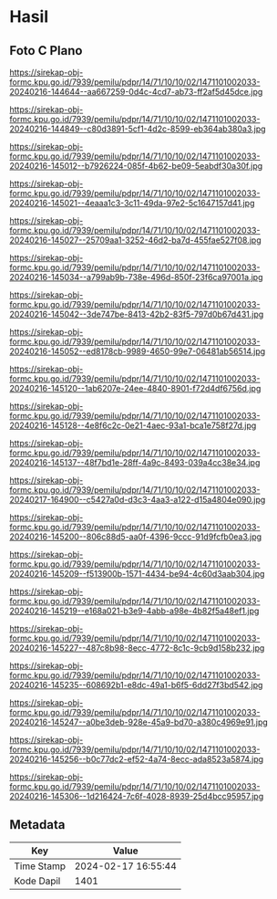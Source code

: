 # Hasil

## Foto C Plano

https://sirekap-obj-formc.kpu.go.id/7939/pemilu/pdpr/14/71/10/10/02/1471101002033-20240216-144644--aa667259-0d4c-4cd7-ab73-ff2af5d45dce.jpg

https://sirekap-obj-formc.kpu.go.id/7939/pemilu/pdpr/14/71/10/10/02/1471101002033-20240216-144849--c80d3891-5cf1-4d2c-8599-eb364ab380a3.jpg

https://sirekap-obj-formc.kpu.go.id/7939/pemilu/pdpr/14/71/10/10/02/1471101002033-20240216-145012--b7926224-085f-4b62-be09-5eabdf30a30f.jpg

https://sirekap-obj-formc.kpu.go.id/7939/pemilu/pdpr/14/71/10/10/02/1471101002033-20240216-145021--4eaaa1c3-3c11-49da-97e2-5c1647157d41.jpg

https://sirekap-obj-formc.kpu.go.id/7939/pemilu/pdpr/14/71/10/10/02/1471101002033-20240216-145027--25709aa1-3252-46d2-ba7d-455fae527f08.jpg

https://sirekap-obj-formc.kpu.go.id/7939/pemilu/pdpr/14/71/10/10/02/1471101002033-20240216-145034--a799ab9b-738e-496d-850f-23f6ca97001a.jpg

https://sirekap-obj-formc.kpu.go.id/7939/pemilu/pdpr/14/71/10/10/02/1471101002033-20240216-145042--3de747be-8413-42b2-83f5-797d0b67d431.jpg

https://sirekap-obj-formc.kpu.go.id/7939/pemilu/pdpr/14/71/10/10/02/1471101002033-20240216-145052--ed8178cb-9989-4650-99e7-06481ab56514.jpg

https://sirekap-obj-formc.kpu.go.id/7939/pemilu/pdpr/14/71/10/10/02/1471101002033-20240216-145120--1ab6207e-24ee-4840-8901-f72d4df6756d.jpg

https://sirekap-obj-formc.kpu.go.id/7939/pemilu/pdpr/14/71/10/10/02/1471101002033-20240216-145128--4e8f6c2c-0e21-4aec-93a1-bca1e758f27d.jpg

https://sirekap-obj-formc.kpu.go.id/7939/pemilu/pdpr/14/71/10/10/02/1471101002033-20240216-145137--48f7bd1e-28ff-4a9c-8493-039a4cc38e34.jpg

https://sirekap-obj-formc.kpu.go.id/7939/pemilu/pdpr/14/71/10/10/02/1471101002033-20240217-164900--c5427a0d-d3c3-4aa3-a122-d15a4804e090.jpg

https://sirekap-obj-formc.kpu.go.id/7939/pemilu/pdpr/14/71/10/10/02/1471101002033-20240216-145200--806c88d5-aa0f-4396-9ccc-91d9fcfb0ea3.jpg

https://sirekap-obj-formc.kpu.go.id/7939/pemilu/pdpr/14/71/10/10/02/1471101002033-20240216-145209--f513900b-1571-4434-be94-4c60d3aab304.jpg

https://sirekap-obj-formc.kpu.go.id/7939/pemilu/pdpr/14/71/10/10/02/1471101002033-20240216-145219--e168a021-b3e9-4abb-a98e-4b82f5a48ef1.jpg

https://sirekap-obj-formc.kpu.go.id/7939/pemilu/pdpr/14/71/10/10/02/1471101002033-20240216-145227--487c8b98-8ecc-4772-8c1c-9cb9d158b232.jpg

https://sirekap-obj-formc.kpu.go.id/7939/pemilu/pdpr/14/71/10/10/02/1471101002033-20240216-145235--608692b1-e8dc-49a1-b6f5-6dd27f3bd542.jpg

https://sirekap-obj-formc.kpu.go.id/7939/pemilu/pdpr/14/71/10/10/02/1471101002033-20240216-145247--a0be3deb-928e-45a9-bd70-a380c4969e91.jpg

https://sirekap-obj-formc.kpu.go.id/7939/pemilu/pdpr/14/71/10/10/02/1471101002033-20240216-145256--b0c77dc2-ef52-4a74-8ecc-ada8523a5874.jpg

https://sirekap-obj-formc.kpu.go.id/7939/pemilu/pdpr/14/71/10/10/02/1471101002033-20240216-145306--1d216424-7c6f-4028-8939-25d4bcc95957.jpg


## Metadata

| Key        | Value               |
| ---------- | ------------------- |
| Time Stamp | 2024-02-17 16:55:44 |
| Kode Dapil | 1401                |



